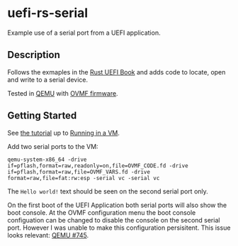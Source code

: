 # uefi-rs-serial

Example use of a serial port from a UEFI application.

## Description

Follows the exmaples in the
[Rust UEFI Book](https://rust-osdev.github.io/uefi-rs/HEAD/)
and adds code to locate, open and write to a serial device.

Tested in
[QEMU](https://www.qemu.org/)
with
[OVMF firmware](https://github.com/tianocore/tianocore.github.io/wiki/OVMF).

## Getting Started

See [the tutorial](https://rust-osdev.github.io/uefi-rs/HEAD/tutorial/introduction.html)
up to [Running in a VM](https://rust-osdev.github.io/uefi-rs/HEAD/tutorial/vm.html).

Add two serial ports to the VM:

```
qemu-system-x86_64 -drive if=pflash,format=raw,readonly=on,file=OVMF_CODE.fd -drive if=pflash,format=raw,file=OVMF_VARS.fd -drive format=raw,file=fat:rw:esp -serial vc -serial vc
```

The `Hello world!` text should be seen on the second serial port only.

On the first boot of the UEFI Application both serial ports will also show the boot console.
At the OVMF configuration menu the boot console configuation can be changed to disable
the console on the second serial port.
However I was unable to make this configuration persisitent.
This issue looks relevant:
[QEMU #745](https://gitlab.com/qemu-project/qemu/-/issues/745).

